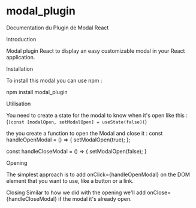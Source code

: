# modal_plugin
Documentation du Plugin de Modal React

Introduction 

Modal plugin React to display an easy customizable modal in your React application. 

Installation 

To install this modal you can use npm : 

npm install modal_plugin

Utilisation 

You need to create a state for the modal to know when it's open like this : 
(`)const [modalOpen, setModalOpen] = useState(false)(`)

the you create a function to open the Modal and close it :
const handleOpenModal = () => {
    setModalOpen(true);
};

const handleCloseModal = () => {
    setModalOpen(false);
}

Opening 

The simplest approach is to add onClick={handleOpenModal} on the DOM element that you want to use, like a button or a link.

Closing 
Similar to how we did with the opening we'll add onClose={handleCloseModal} if the modal it's already open. 

